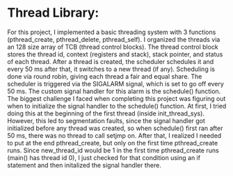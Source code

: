 # Thread Library:

For this project, I implemented a basic threading system with 3 functions (pthread_create, pthread_delete, pthread_self). I organized the threads via an 128 size array of TCB (thread control blocks). The thread control block stores the thread id, context (registers and stack), stack pointer, and status of each thread. After a thread is created, the scheduler schedules it and every 50 ms after that, it switches to a new thread (if any). Scheduling is done via round robin, giving each thread a fair and equal share. The scheduler is triggered via the SIGALARM signal, which is set to go off every 50 ms. The custom signal handler for this alarm is the schedule() function.
The biggest challenge I faced when completing this project was figuring out when to initialize the signal handler to the schedule() function. At first, I tried doing this at the beginning of the first thread (inside init_thread_sys). However, this led to segmentation faults, since the signal handler got initialized before any thread was created, so when schedule() first ran after 50 ms, there was no thread to call setjmp on. After that, I realized I needed to put at the end pthread_create, but only on the first time pthread_create runs. Since new_thread_id would be 1 in the first time pthread_create runs (main() has thread id 0), I just checked for that condition using an if statement and then initalized the signal handler there.
